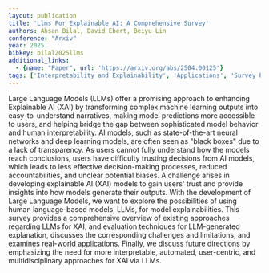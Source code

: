 ```yaml
---
layout: publication
title: 'Llms For Explainable AI: A Comprehensive Survey'
authors: Ahsan Bilal, David Ebert, Beiyu Lin
conference: "Arxiv"
year: 2025
bibkey: bilal2025llms
additional_links:
  - {name: "Paper", url: 'https://arxiv.org/abs/2504.00125'}
tags: ['Interpretability and Explainability', 'Applications', 'Survey Paper', 'Reinforcement Learning', 'Ethics and Bias', 'Interpretability']
---
```

Large Language Models (LLMs) offer a promising approach to enhancing
Explainable AI (XAI) by transforming complex machine learning outputs into
easy-to-understand narratives, making model predictions more accessible to
users, and helping bridge the gap between sophisticated model behavior and
human interpretability. AI models, such as state-of-the-art neural networks and
deep learning models, are often seen as "black boxes" due to a lack of
transparency. As users cannot fully understand how the models reach
conclusions, users have difficulty trusting decisions from AI models, which
leads to less effective decision-making processes, reduced accountabilities,
and unclear potential biases. A challenge arises in developing explainable AI
(XAI) models to gain users' trust and provide insights into how models generate
their outputs. With the development of Large Language Models, we want to
explore the possibilities of using human language-based models, LLMs, for model
explainabilities. This survey provides a comprehensive overview of existing
approaches regarding LLMs for XAI, and evaluation techniques for LLM-generated
explanation, discusses the corresponding challenges and limitations, and
examines real-world applications. Finally, we discuss future directions by
emphasizing the need for more interpretable, automated, user-centric, and
multidisciplinary approaches for XAI via LLMs.
